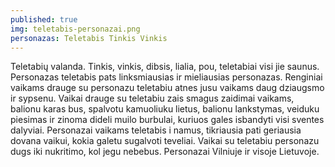 ```yaml
---
published: true
img: teletabis-personazai.png
personazas: Teletabis Tinkis Vinkis
---
```

Teletabių valanda. Tinkis, vinkis, dibsis, lialia, pou, teletabiai visi jie saunus. Personazas teletabis pats linksmiausias ir mieliausias personazas. Renginiai vaikams drauge su personazu teletabiu atnes jusu vaikams daug dziaugsmo ir sypsenu. Vaikai drauge su teletabiu zais smagus zaidimai vaikams, balionu karas bus, spalvotu kamuoliuku lietus, balionu lankstymas, veiduku piesimas ir zinoma dideli muilo burbulai, kuriuos gales isbandyti visi sventes dalyviai. Personazai vaikams teletabis i namus, tikriausia pati geriausia dovana vaikui, kokia galetu sugalvoti teveliai. Vaikai su teletabiu personazu dugs iki nukritimo, kol jegu nebebus. Personazai Vilniuje ir visoje Lietuvoje.